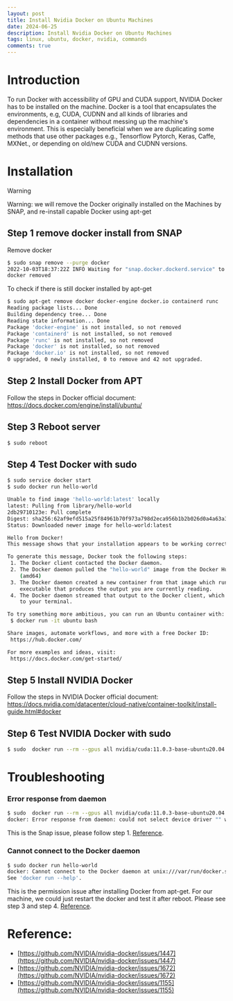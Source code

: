 ```yaml
---
layout: post
title: Install Nvidia Docker on Ubuntu Machines
date: 2024-06-25
description: Install Nvidia Docker on Ubuntu Machines
tags: linux, ubuntu, docker, nvidia, commands
comments: true
---
```


# Introduction
To run Docker with accessibility of GPU and CUDA support, NVIDIA Docker has to be installed on the machine. Docker is a tool that encapsulates the environments, e.g, CUDA, CUDNN and all kinds of libraries and dependencies in a container without messing up the machine's environment. This is especially beneficial when we are duplicating some methods that use other packages e.g., Tensorflow Pytorch, Keras, Caffe, MXNet., or depending on old/new CUDA and CUDNN versions. 

# Installation

> [!WARNING]  
> Warning: we will remove the Docker originally installed on the Machines by SNAP, and re-install capable Docker using apt-get

## Step 1 remove docker install from SNAP
Remove docker
```bash
$ sudo snap remove --purge docker
2022-10-03T18:37:22Z INFO Waiting for "snap.docker.dockerd.service" to stop.
docker removed
```

To check if there is still docker installed by apt-get
```bash
$ sudo apt-get remove docker docker-engine docker.io containerd runc
Reading package lists... Done
Building dependency tree... Done
Reading state information... Done
Package 'docker-engine' is not installed, so not removed
Package 'containerd' is not installed, so not removed
Package 'runc' is not installed, so not removed
Package 'docker' is not installed, so not removed
Package 'docker.io' is not installed, so not removed
0 upgraded, 0 newly installed, 0 to remove and 42 not upgraded.
```

## Step 2 Install Docker from APT
Follow the steps in Docker official document: https://docs.docker.com/engine/install/ubuntu/

## Step 3 Reboot server

```bash
$ sudo reboot
```

## Step 4 Test Docker with sudo

```bash
$ sudo service docker start
$ sudo docker run hello-world

Unable to find image 'hello-world:latest' locally
latest: Pulling from library/hello-world
2db29710123e: Pull complete 
Digest: sha256:62af9efd515a25f84961b70f973a798d2eca956b1b2b026d0a4a63a3b0b6a3f2
Status: Downloaded newer image for hello-world:latest

Hello from Docker!
This message shows that your installation appears to be working correctly.

To generate this message, Docker took the following steps:
 1. The Docker client contacted the Docker daemon.
 2. The Docker daemon pulled the "hello-world" image from the Docker Hub.
    (amd64)
 3. The Docker daemon created a new container from that image which runs the
    executable that produces the output you are currently reading.
 4. The Docker daemon streamed that output to the Docker client, which sent it
    to your terminal.

To try something more ambitious, you can run an Ubuntu container with:
 $ docker run -it ubuntu bash

Share images, automate workflows, and more with a free Docker ID:
 https://hub.docker.com/

For more examples and ideas, visit:
 https://docs.docker.com/get-started/

```


## Step 5 Install NVIDIA Docker
Follow the steps in NVIDIA Docker official document: https://docs.nvidia.com/datacenter/cloud-native/container-toolkit/install-guide.html#docker

## Step 6 Test NVIDIA Docker with sudo
```bash
$ sudo  docker run --rm --gpus all nvidia/cuda:11.0.3-base-ubuntu20.04 nvidia-smi
```

# Troubleshooting


### Error response from daemon

```bash
$ sudo  docker run --rm --gpus all nvidia/cuda:11.0.3-base-ubuntu20.04 nvidia-smi
docker: Error response from daemon: could not select device driver "" with capabilities: [[gpu]].
```

This is the Snap issue, please follow step 1. [Reference](https://stackoverflow.com/questions/61876116/how-to-remove-a-snap-application-docker-completely).



### Cannot connect to the Docker daemon
```bash
$ sudo docker run hello-world
docker: Cannot connect to the Docker daemon at unix:///var/run/docker.sock. Is the docker daemon running?.
See 'docker run --help'.
```

This is the permission issue after installing Docker from apt-get. For our machine, we could just restart the docker and test it after reboot. Please see step 3 and step 4. [Reference](https://stackoverflow.com/questions/44678725/cannot-connect-to-the-docker-daemon-at-unix-var-run-docker-sock-is-the-docker).





# Reference:
- [https://github.com/NVIDIA/nvidia-docker/issues/1447](https://github.com/NVIDIA/nvidia-docker/issues/1447)
- [https://github.com/NVIDIA/nvidia-docker/issues/1672](https://github.com/NVIDIA/nvidia-docker/issues/1672)
- [https://github.com/NVIDIA/nvidia-docker/issues/1155](https://github.com/NVIDIA/nvidia-docker/issues/1155)


